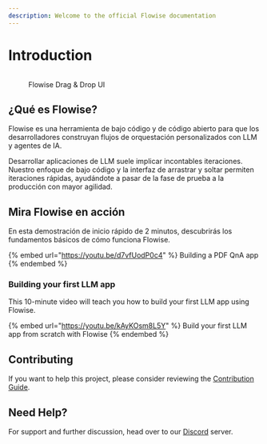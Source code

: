 ```yaml
---
description: Welcome to the official Flowise documentation
---
```


# Introduction

<figure><img src=".gitbook/assets/flowise.gif" alt=""><figcaption><p>Flowise Drag &#x26; Drop UI</p></figcaption></figure>

## ¿Qué es Flowise?

Flowise es una herramienta de bajo código y de código abierto para que los desarrolladores construyan flujos de orquestación personalizados con LLM y agentes de IA.

Desarrollar aplicaciones de LLM suele implicar incontables iteraciones. Nuestro enfoque de bajo código y la interfaz de arrastrar y soltar permiten iteraciones rápidas, ayudándote a pasar de la fase de prueba a la producción con mayor agilidad.

## Mira Flowise en acción

En esta demostración de inicio rápido de 2 minutos, descubrirás los fundamentos básicos de cómo funciona Flowise.

{% embed url="https://youtu.be/d7vfUodP0c4" %}
Building a PDF QnA app
{% endembed %}

### Building your first LLM app

This 10-minute video will teach you how to build your first LLM app using Flowise.

{% embed url="https://youtu.be/kAyKOsm8L5Y" %}
Build your first LLM app from scratch with Flowise
{% endembed %}

## Contributing

If you want to help this project, please consider reviewing the [Contribution Guide](contributing/).

## Need Help?

For support and further discussion, head over to our [Discord](https://discord.gg/jbaHfsRVBW) server.
